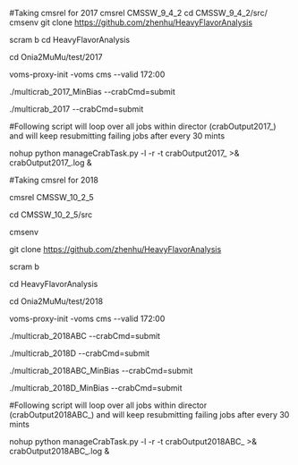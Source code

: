 #Taking cmsrel for 2017
cmsrel CMSSW_9_4_2
cd CMSSW_9_4_2/src/
cmsenv
git clone https://github.com/zhenhu/HeavyFlavorAnalysis

scram b
cd HeavyFlavorAnalysis

cd Onia2MuMu/test/2017

voms-proxy-init -voms cms --valid 172:00 <p>
./multicrab_2017_MinBias --crabCmd=submit <p>
./multicrab_2017 --crabCmd=submit <p>
#Following script will loop over all jobs within director (crabOutput2017_)  and will keep resubmitting failing jobs after every 30 mints <p>

nohup python manageCrabTask.py -l -r -t crabOutput2017_ >& crabOutput2017_.log & <p> 

#Taking cmsrel for 2018 <p>
cmsrel CMSSW_10_2_5 <p>
cd CMSSW_10_2_5/src <p>
cmsenv <p>
git clone https://github.com/zhenhu/HeavyFlavorAnalysis <p>
scram b <p>
cd HeavyFlavorAnalysis <p>
cd Onia2MuMu/test/2018 <p>
voms-proxy-init -voms cms --valid 172:00 <p>
./multicrab_2018ABC --crabCmd=submit <p>
./multicrab_2018D --crabCmd=submit <p>
./multicrab_2018ABC_MinBias --crabCmd=submit <p>
./multicrab_2018D_MinBias --crabCmd=submit <p>
#Following script will loop over all jobs within director (crabOutput2018ABC_)  and will keep resubmitting failing jobs after every 30 mints <p>

nohup python manageCrabTask.py -l -r -t crabOutput2018ABC_ >& crabOutput2018ABC_.log & <p>
